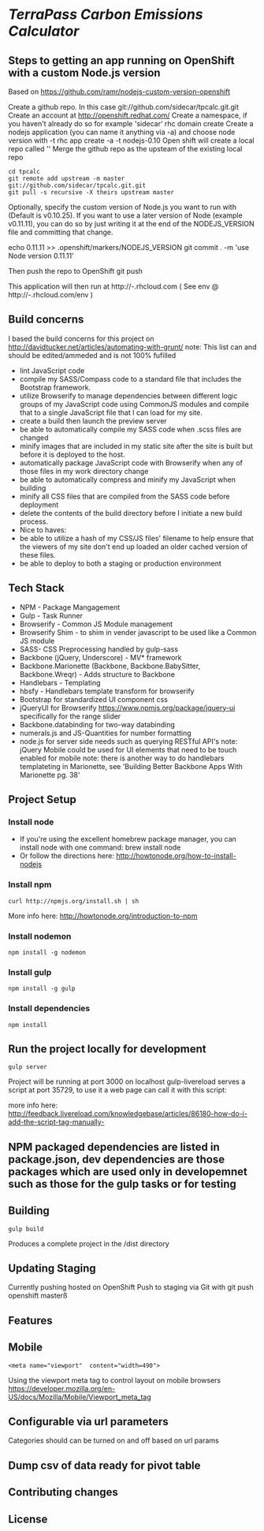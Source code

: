 # _TerraPass Carbon Emissions Calculator_



## Steps to getting an app running on OpenShift with a custom Node.js version
Based on https://github.com/ramr/nodejs-custom-version-openshift

Create a github repo. In this case git://github.com/sidecar/tpcalc.git.git
Create an account at http://openshift.redhat.com/
Create a namespace, if you haven't already do so for example 'sidecar'
	rhc domain create <yournamespace>
Create a nodejs application (you can name it anything via -a) and choose node version with -t
	rhc app create -a <yourappname>  -t nodejs-0.10
Open shift will create a local repo called '<yourappname>'
Merge the github repo as the upsteam of the existing local repo

	cd tpcalc
	git remote add upstream -m master git://github.com/sidecar/tpcalc.git.git
	git pull -s recursive -X theirs upstream master

Optionally, specify the custom version of Node.js you want to run with (Default is v0.10.25).
If you want to use a later version of Node (example v0.11.11), you can do so by just writing it at the end of the NODEJS_VERSION file and committing that change.

echo 0.11.11 >> .openshift/markers/NODEJS_VERSION
git commit . -m 'use Node version 0.11.11'

Then push the repo to OpenShift
	git push

This application will then run at http://<yourappname>-<yournamespace>.rhcloud.com
( See env @ http://<yourappname>-<yourappname>.rhcloud.com/env )


## Build concerns
I based the build concerns for this project on http://davidtucker.net/articles/automating-with-grunt/
note: This list can and should be edited/ammeded and is not 100% fufilled
- lint JavaScript code
- compile my SASS/Compass code to a standard file that includes the Bootstrap framework.
- utilize Browserify to manage dependencies between different logic groups of my JavaScript code using CommonJS modules and compile that to a single JavaScript file that I can load for my site.
- create a build then launch the preview server
- be able to automatically compile my SASS code when .scss files are changed
- minify images that are included in my static site after the site is built but before it is deployed to the host.
- automatically package JavaScript code with Browserify when any of those files in my work directory change
- be able to automatically compress and minify my JavaScript when building
- minify all CSS files that are compiled from the SASS code before deployment
- delete the contents of the build directory before I initiate a new build process.
- Nice to haves:
- be able to utilize a hash of my CSS/JS files' filename to help ensure that the viewers of my site don't end up loaded an older cached version of these files.
- be able to deploy to both a staging or production environment

## Tech Stack
- NPM - Package Mangagement
- Gulp - Task Runner
- Browserify - Common JS Module management
- Browserify Shim - to shim in vender javascript to be used like a Common JS module
- SASS- CSS Preprocessing handled by gulp-sass
- Backbone (jQuery, Underscore) - MV* framework
- Backbone.Marionette (Backbone, Backbone.BabySitter, Backbone.Wreqr) - Adds structure to Backbone
- Handlebars - Templating
- hbsfy - Handlebars template transform for browserify
- Bootstrap for standardized UI component css
- jQueryUI for Browserify https://www.npmjs.org/package/jquery-ui specifically for the range slider
- Backbone.databinding for two-way databinding
- numerals.js and JS-Quantities for number formatting
- node.js for server side needs such as querying RESTful API's
note: jQuery Mobile could be used for UI elements that need to be touch enabled for mobile
note: there is another way to do handlebars templateting in Marionette, see 'Building Better Backbone Apps With Marionette pg. 38'

## Project Setup

### Install node
- If you're using the excellent homebrew package manager, you can install node with one command:
	brew install node
- Or follow the directions here: http://howtonode.org/how-to-install-nodejs

### Install npm
	curl http://npmjs.org/install.sh | sh
More info here: http://howtonode.org/introduction-to-npm

### Install nodemon
	npm install -g nodemon

### Install gulp
	npm install -g gulp

### Install dependencies
	npm install

## Run the project locally for development
	gulp server
Project will be running at port 3000 on localhost
gulp-livereload serves a script at port 35729, to use it a web page can call it with this script:
  <script>document.write('<script src="http://' + (location.host || 'localhost').split(':')[0] + ':35729/livereload.js?snipver=1"></' + 'script>')</script>
more info here:
http://feedback.livereload.com/knowledgebase/articles/86180-how-do-i-add-the-script-tag-manually-

## NPM packaged dependencies are listed in package.json, dev dependencies are those packages which are used only in developemnet such as those for the gulp tasks or for testing

## Building
	gulp build
Produces a complete project in the /dist directory

## Updating Staging
Currently pushing hosted on OpenShift
Push to staging via Git with
	git push openshift masterß

## Features

## Mobile
	<meta name="viewport"  content="width=490">
Using the viewport meta tag to control layout on mobile browsers
https://developer.mozilla.org/en-US/docs/Mozilla/Mobile/Viewport_meta_tag

## Configurable via url parameters
Categories should can be turned on and off based on url params

## Dump csv of data ready for pivot table

## Contributing changes

## License
